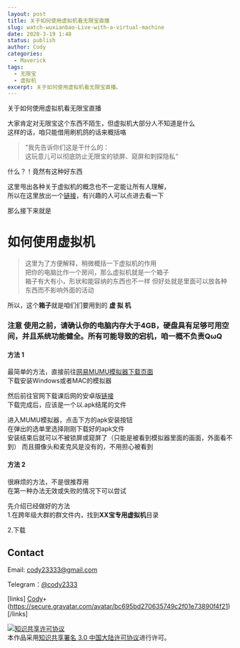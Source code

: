 ```yaml
---
layout: post
title: 关于如何使用虚拟机看无限宝直播
slug: watch-wuxianbao-Live-with-a-virtual-machine
date: 2020-3-19 1:48
status: publish
author: Cody
categories: 
  - Maverick
tags:
  - 无限宝
  - 虚拟机
excerpt: 关于如何使用虚拟机看无限宝直播。
---
```


关于如何使用虚拟机看无限宝直播

大家肯定对无限宝这个东西不陌生，但虚拟机大部分人不知道是什么  
这样的话，咱只能借用刷机鸽的话来概括咯
>”我先告诉你们这是干什么的：  
这玩意儿可以彻底防止无限宝的锁屏、窥屏和刺探隐私“

什么？！竟然有这种好东西

这里甩出各种关于虚拟机的概念也不一定能让所有人理解，  
所以在这里放出一个[链接](https://www.baidu.com/)，有兴趣的人可以点进去看一下

那么接下来就是  
# 如何使用虚拟机  
>这里为了方便解释，稍微概括一下虚拟机的作用  
把你的电脑比作一个房间，那么虚拟机就是一个箱子  
箱子有大有小，形状和能容纳的东西也不一样
但好处就是里面可以放各种东西而不影响外面的活动  

所以，这个**箱子**就是咱们们要用到的 **虚 拟 机**  
### 注意 使用之前，请确认你的电脑内存大于4GB，硬盘具有足够可用空间，并且系统功能健全。所有可能导致的宕机，咱一概不负责QωQ  
#### 方法 1  
最简单的方法，直接前往[网易MUMU模拟器下载页面](http://mumu.163.com/)  
下载安装Windows或者MAC的模拟器

然后前往官网下载课后网的安卓版[链接](https://www.kehou.com/charactFunction.htm)  
下载完成后，应该是一个以.apk结尾的文件

进入MUMU模拟器，点击下方的apk安装按钮  
在弹出的选单里选择刚刚下载好的apk文件  
安装结束后就可以不被锁屏或窥屏了（只能是被看到模拟器里面的画面，外面看不到）
而且摄像头和麦克风是没有的，不用担心被看到

#### 方法 2
很麻烦的方法，不是很推荐用  
在第一种办法无效或失败的情况下可以尝试

先介绍已经做好的方法  
1.在跨年级大群的群文件内，找到**XX宝专用虚拟机**目录

2.下载


## Contact

Email: cody23333@gmail.com

Telegram：[@cody2333](https://t.me/cody2333)

[links]
[Cody](https://blog.codynet.work)+(https://secure.gravatar.com/avatar/bc695bd270635749c2f01e73890f4f21)
[/links]


<a rel="license" href="http://creativecommons.org/licenses/by/3.0/cn/"><img alt="知识共享许可协议" style="border-width:0" src="https://i.creativecommons.org/l/by/3.0/cn/88x31.png" /></a><br />本作品采用<a rel="license" href="http://creativecommons.org/licenses/by/3.0/cn/">知识共享署名 3.0 中国大陆许可协议</a>进行许可。

